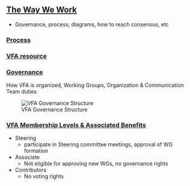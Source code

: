 ## [The Way We Work](https://github.com/volumetricformat/the_way_we_work/blob/Initial_proposal/Rules/the_way_we_work.md#scope)
- Governance, process, diagrams, how to reach consensus, etc

### [Process](https://github.com/volumetricformat/the_way_we_work/blob/Initial_proposal/Rules/the_way_we_work.md#vfa-process-flows)

### [VFA resource](https://github.com/volumetricformat/the_way_we_work/blob/Initial_proposal/Rules/the_way_we_work.md#vfa-resources)

### [Governance](https://github.com/volumetricformat/the_way_we_work/blob/Initial_proposal/Rules/the_way_we_work.md#governance)
How VFA is organized, Working Groups, Organization & Communication Team duties 

<figure>
	<img src="images/vfa_governance.svg" alt="VFA Governance Structure">
	<figcaption>VFA Governance Structure</figcaption>
</figure>

### [VFA Membership Levels & Associated Benefits](https://github.com/volumetricformat/the_way_we_work/blob/Initial_proposal/Support_Documentation/membership_benefits.md)

- Steering 
   - participate in Steering committee meetings, approval of WG formation
- Associate
   - Not eligible for approving new WGs, no governance rights 
- Contributors
   - No voting rights


